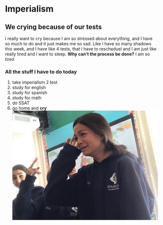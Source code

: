 # Imperialism
## We crying because of our tests
I really want to cry because I am so stressed about everything, and I have so much to do and it just makes me so sad. Like I have so many shadows this week, and I have like 4 tests, that I have to rescheduel and I am just like really tired and I want to sleep. **Why can't the process be done?** I am so tired
### All the stuff I have to do today
1. take imperialism 2 test
2. study for english
3. study for spanish
4. study for math
5. do SSAT
6. go home and **cry**
![Image of ellis crying](IMG_0104.JPG)
